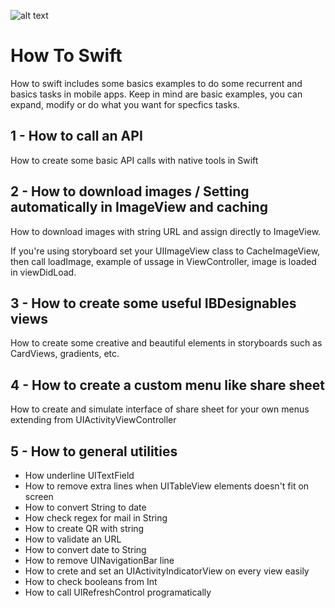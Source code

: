 ![alt text](https://camo.githubusercontent.com/de32b354687f1cd9b05a89e4aa03c7f2d311f294/68747470733a2f2f73776966742e6f72672f6173736574732f696d616765732f73776966742e737667)

# How To Swift

How to swift includes some basics examples to do some recurrent and basics tasks in mobile apps. Keep in mind are basic examples, you can expand, modify or do what you want for specfics tasks.

## 1 - How to call an API

How to create some basic API calls with native tools in Swift

## 2 - How to download images / Setting automatically in ImageView and caching

How to download images with string URL and assign directly to ImageView.

If you're using storyboard set your UIImageView class to CacheImageView, then call loadImage, example of ussage in ViewController, image is loaded in viewDidLoad.

## 3 - How to create some useful IBDesignables views

How to create some creative and beautiful elements in storyboards such as CardViews, gradients, etc.

## 4 - How to create a custom menu like share sheet

How to create and simulate interface of share sheet for your own menus extending from UIActivityViewController

## 5 - How to general utilities

* How underline UITextField
* How to remove extra lines when UITableView elements doesn't fit on screen
* How to convert String to date
* How check regex for mail in String
* How to create QR with string
* How to validate an URL
* How to convert date to String
* How to remove UINavigationBar line
* How to crete and set an UIActivityIndicatorView on every view easily
* How to check booleans from Int
* How to call UIRefreshControl programatically 